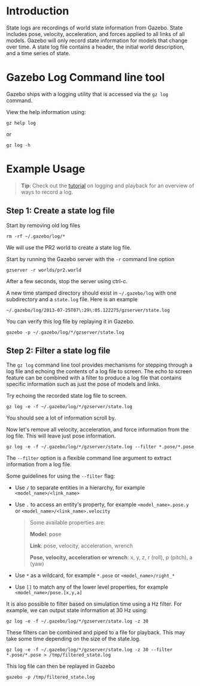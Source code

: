 # Introduction

State logs are recordings of world state information from Gazebo. State includes pose, velocity, acceleration, and forces applied to all links of all models. Gazebo will only record state information for models that change over time. A state log file contains a header, the initial world description, and a time series of state.

# Gazebo Log Command line tool

Gazebo ships with a logging utility that is accessed via the `gz log` command.

View the help information using:

~~~
gz help log
~~~

or

~~~
gz log -h
~~~

# Example Usage

> **Tip**: Check out the
[tutorial](http://gazebosim.org/tutorials?tut=logging_playback)
on logging and playback for an overview of ways to record a log.

## Step 1: Create a state log file

Start by removing old log files

~~~
rm -rf ~/.gazebo/log/*
~~~

We will use the PR2 world to create a state log file.

Start by running the Gazebo server with the `-r` command line option

~~~
gzserver -r worlds/pr2.world
~~~

After a few seconds, stop the server using ctrl-c.

A new time stamped directory should exist in `~/.gazebo/log` with one subdirectory and a `state.log` file. Here is an example

~~~
~/.gazebo/log/2013-07-25T07\:29\:05.122275/gzserver/state.log
~~~

You can verify this log file by replaying it in Gazebo.

~~~
gazebo -p ~/.gazebo/log/*/gzserver/state.log
~~~

## Step 2: Filter a state log file

The `gz log` command line tool provides mechanisms for stepping through a log file and echoing the contents of a log file to screen. The echo to screen feature can be combined with a filter to produce a log file that contains specific information such as just the pose of models and links.

Try echoing the recorded state log file to screen.

~~~
gz log -e -f ~/.gazebo/log/*/gzserver/state.log
~~~

You should see a lot of information scroll by.

Now let's remove all velocity, acceleration, and force information from the log file. This will leave just pose information.

~~~
gz log -e -f ~/.gazebo/log/*/gzserver/state.log --filter *.pose/*.pose
~~~

The `--filter` option is a flexible command line argument to extract information from a log file.

Some guidelines for using the `--filter` flag:

* Use `/` to separate entities in a hierarchy, for example `<model_name>/<link_name>`

* Use `.` to access an entity's property, for example `<model_name>.pose.y` or `<model_name>/<link_name>.velocity`

    > Some available properties are:
    >
    > **Model**: pose
    >
    > **Link**: pose, velocity, acceleration, wrench
    >
    > **Pose, velocity, acceleration or wrench**: x, y, z, r (roll), p (pitch), a (yaw)

* Use `*` as a wildcard, for example `*.pose` or `<model_name>/right_*`

* Use `[]` to match any of the lower level properties, for example `<model_name>/pose.[x,y,a]`

It is also possible to filter based on simulation time using a Hz filter.
For example, we can output state information at 30 Hz using:

~~~
gz log -e -f ~/.gazebo/log/*/gzserver/state.log -z 30
~~~

These filters can be combined and piped to a file for playback. This may take some time depending on the size of the state.log.

~~~
gz log -e -f ~/.gazebo/log/*/gzserver/state.log -z 30 --filter *.pose/*.pose > /tmp/filtered_state.log
~~~

This log file can then be replayed in Gazebo

~~~
gazebo -p /tmp/filtered_state.log
~~~




